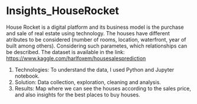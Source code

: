 # Insights_HouseRocket
House Rocket is a digital platform and its business model is the purchase and sale of real estate using technology. The houses have different atributes to be considered (number of rooms, location, waterfront, year of built among others). Considering such parametes, which relationships can be described.
The dataset is available in the link: https://www.kaggle.com/harlfoxem/housesalesprediction
1)	Technologies: To understand the data, I used Python and Jupyter notebook.
2)	Solution: Data collection, exploration, cleaning and analysis. 
3)	Results: Map where we can see the houses according to the sales price, and also insights for the best places to buy houses.

